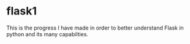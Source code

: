 # flask1
This is the progress I have made in order to better understand Flask in python and its many capabilties.
